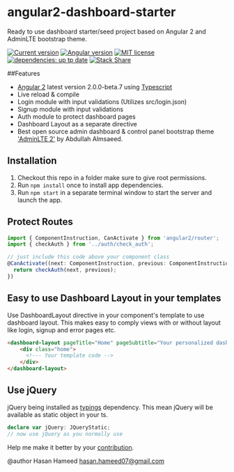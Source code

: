 # angular2-dashboard-starter
Ready to use dashboard starter/seed project based on Angular 2 and AdminLTE bootstrap theme.

[![Current version](https://badge.fury.io/gh/hasanhameed07%2Fangular2-dashboard-starter.svg)](https://github.com/hasanhameed07/angular2-dashboard-starter)
[![Angular version](https://badge.fury.io/js/angular2.svg)](https://github.com/angular/angular)
[![MIT license](https://img.shields.io/badge/license-MIT-brightgreen.svg)](http://opensource.org/licenses/MIT)
[![dependencies: up tp date](https://david-dm.org/hasanhameed07/angular2-dashboard-starter.svg)](https://david-dm.org/hasanhameed07/angular2-dashboard-starter)
[![Stack Share](http://img.shields.io/badge/tech-stack-0690fa.svg?style=flat)](http://stackshare.io/hasanhameed07/angular2-dashboard-starter)

##Features

- [Angular 2](https://angular.io/) latest version 2.0.0-beta.7 using [Typescript](http://www.typescriptlang.org/)
- Live reload & compile
- Login module with input validations (Utilizes src/login.json)
- Signup module with input validations
- Auth module to protect dashboard pages
- Dashboard Layout as a separate directive
- Best open source admin dashboard & control panel bootstrap theme ['AdminLTE 2'](https://almsaeedstudio.com/) by Abdullah Almsaeed.

## Installation

1. Checkout this repo in a folder make sure to give root permissions.
2. Run `npm install` once to install app dependencies.
3. Run `npm start` in a separate terminal window to start the server and launch the app.

## Protect Routes

```TypeScript
import { ComponentInstruction, CanActivate } from 'angular2/router';
import { checkAuth } from '../auth/check_auth';

// just include this code above your component class
@CanActivate((next: ComponentInstruction, previous: ComponentInstruction) => {
  return checkAuth(next, previous);
})
```

## Easy to use Dashboard Layout in your templates

Use DashboardLayout directive in your component's template to use dashboard layout. This makes easy to comply views with or without layout like login, signup and error pages etc.

```HTML
<dashboard-layout pageTitle="Home" pageSubtitle="Your personalized dashboard and control panel">
    <div class="home">
      <!--- Your template code -->
    </div>
</dashboard-layout>
```

## Use jQuery  

 jQuery being installed as [typings](https://www.npmjs.com/package/typings) dependency. This mean jQuery will be available as static object in your ts.

```TypeScript
declare var jQuery: JQueryStatic;
// now use jQuery as you normally use
```



Help me make it better by your [contribution](./CONTRIBUTING.md).

@author Hasan Hameed <hasan.hameed07@gmail.com>
